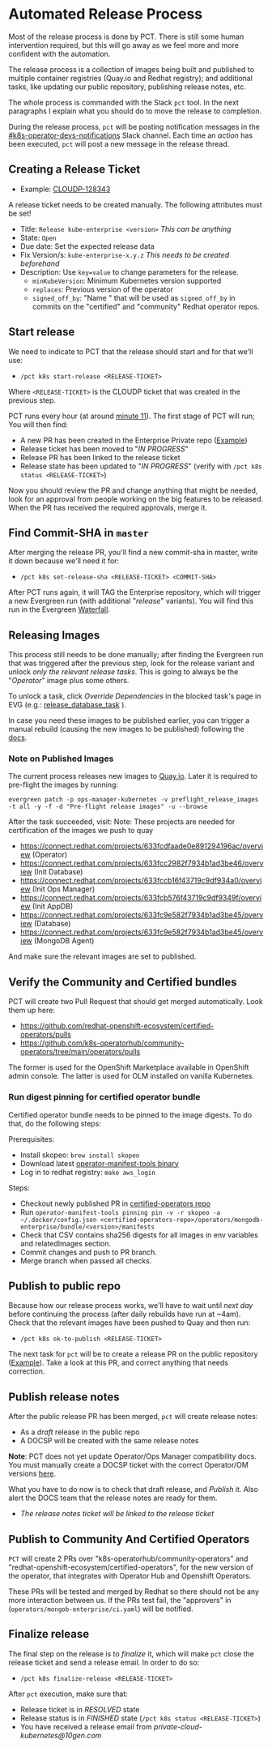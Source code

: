 # Automated Release Process

Most of the release process is done by PCT. There is still some human
intervention required, but this will go away as we feel more and more confident
with the automation.

The release process is a collection of images being built and published to
multiple container registries (Quay.io and Redhat registry); and additional
tasks, like updating our public repository, publishing release notes, etc.

The whole process is commanded with the Slack `pct` tool. In the next
paragraphs I explain what you should do to move the release to completion.

During the release process, `pct` will be posting notification messages in the
[#k8s-operator-devs-notifications](https://mongodb.slack.com/archives/C023BA9UKC7)
Slack channel. Each time an _action_ has been executed, `pct` will post a new
message in the release thread.

## Creating a Release Ticket

* Example: [CLOUDP-128343](https://jira.mongodb.org/browse/CLOUDP-128343)

A release ticket needs to be created manually. The following attributes must be set!

* Title: `Release kube-enterprise <version>` _This can be anything_
* State: `Open`
* Due date: Set the expected release data
* Fix Version/s: `kube-enterprise-x.y.z` _This needs to be created beforehand_
* Description: Use `key=value` to change parameters for the release.
  - `minKubeVersion`: Minimum Kubernetes version supported
  - `replaces`: Previous version of the operator
  - `signed_off_by`: "Name <email>" that will be used as `signed_off_by` in commits
    on the "certified" and "community" Redhat operator repos.

## Start release

We need to indicate to PCT that the release should start and for that we'll use:

* `/pct k8s start-release <RELEASE-TICKET>`

Where `<RELEASE-TICKET>` is the CLOUDP ticket that was created in the previous
step.

PCT runs every hour (at around [minute
11](https://github.com/10gen/pct/blob/master/src/environments/cronjobs-prod.yml#L4)).
The first stage of PCT will run; You will then find:

* A new PR has been created in the Enterprise Private repo ([Example](https://github.com/10gen/ops-manager-kubernetes/pull/1962))
* Release ticket has been moved to "_IN PROGRESS_"
* Release PR has been linked to the release ticket
* Release state has been updated to "_IN PROGRESS_" (verify with `/pct k8s status <RELEASE-TICKET>`)

Now you should review the PR and change anything that might be needed, look for
an approval from people working on the big features to be released. When the PR
has received the required approvals, merge it.

## Find Commit-SHA in `master`

After merging the release PR, you'll find a new commit-sha in master, write it
down because we'll need it for:

* `/pct k8s set-release-sha <RELEASE-TICKET> <COMMIT-SHA>`

After PCT runs again, it will TAG the Enterprise repository, which will trigger
a new Evergreen run (with additional "_release_" variants). You will find this
run in the Evergreen [Waterfall](https://evergreen.mongodb.com/waterfall/ops-manager-kubernetes).

## Releasing Images

This process still needs to be done manually; after finding the Evergreen run
that was triggered after the previous step, look for the release variant and
unlock *only the relevant release tasks*. This is going to always be the
"_Operator_" image plus some others.

To unlock a task, click *Override Dependencies* in the blocked task's page in EVG (e.g.: [release_database_task](https://evergreen.mongodb.com/task/ops_manager_kubernetes_release_release_database__1.16.4_22_08_01_10_12_02)
).

In case you need these images to be published earlier, you can trigger a manual
rebuild (causing the new images to be published) following the [docs](./running-manual-periodic-builds.md).

### Note on Published Images

The current process releases new images to [Quay.io](https://quay.io/organization/mongodb).
Later it is required to pre-flight the images by running:

```
evergreen patch -p ops-manager-kubernetes -v preflight_release_images -t all -y -f -d "Pre-flight release images" -u --browse
```

After the task succeeded, visit:
Note: These projects are needed for certification of the images we push to quay

* https://connect.redhat.com/projects/633fcdfaade0e891294196ac/overview (Operator)
* https://connect.redhat.com/projects/633fcc2982f7934b1ad3be46/overview (Init Database)
* https://connect.redhat.com/projects/633fccb16f43719c9df934a0/overview (Init Ops Manager)
* https://connect.redhat.com/projects/633fcb576f43719c9df9349f/overview (Init AppDB)
* https://connect.redhat.com/projects/633fc9e582f7934b1ad3be45/overview (Database)
* https://connect.redhat.com/projects/633fc9e582f7934b1ad3be45/overview (MongoDB Agent)

And make sure the relevant images are set to published.

## Verify the Community and Certified bundles

PCT will create two Pull Request that should get merged automatically. Look them up here:
* https://github.com/redhat-openshift-ecosystem/certified-operators/pulls
* https://github.com/k8s-operatorhub/community-operators/tree/main/operators/pulls

The former is used for the OpenShift Marketplace available in OpenShift admin console. The latter is used for OLM
installed on vanilla Kubernetes. 

### Run digest pinning for certified operator bundle
Certified operator bundle needs to be pinned to the image digests. To do that, do the following steps:

Prerequisites:
* Install skopeo: `brew install skopeo`
* Download latest [operator-manifest-tools binary](https://github.com/operator-framework/operator-manifest-tools/releases)
* Log in to redhat registry: `make aws_login`

Steps:
* Checkout newly published PR in [certified-operators repo](https://github.com/redhat-openshift-ecosystem/certified-operators/pulls?q=is%3Apr+is%3Aopen+mongodb-enterprise)
* Run `operator-manifest-tools pinning pin -v -r skopeo -a ~/.docker/config.json <certified-operators-repo>/operators/mongodb-enterprise/bundle/<version>/manifests`
* Check that CSV contains sha256 digests for all images in env variables and relatedImages section.
* Commit changes and push to PR branch.
* Merge branch when passed all checks.

## Publish to public repo

Because how our release process works, we'll have to wait until *next day*
before continuing the process (after daily rebuilds have run at ~4am). Check
that the relevant images have been pushed to Quay and then run:

* `/pct k8s ok-to-publish <RELEASE-TICKET>`

The next task for `pct` will be to create a release PR on the public repository
([Example](https://github.com/mongodb/mongodb-enterprise-kubernetes/pull/201)).
Take a look at this PR, and correct anything that needs correction.

## Publish release notes

After the public release PR has been merged, `pct` will create release notes:

- As a _draft_ release in the public repo
- A DOCSP will be created with the same release notes


**Note**: PCT does not yet update Operator/Ops Manager compatibility docs.
You must manually create a DOCSP ticket with the correct Operator/OM versions [here](https://docs.mongodb.com/kubernetes-operator/master/tutorial/plan-k8s-op-compatibility/#cloud-short-and-onprem-versions).

What you have to do now is to check that draft release, and _Publish_ it. Also
alert the DOCS team that the release notes are ready for them.

- _The release notes ticket will be linked to the release ticket_

## Publish to Community And Certified Operators

`PCT` will create 2 PRs over "k8s-operatorhub/community-operators" and
"redhat-openshift-ecosystem/certified-operators", for the new version of the
operator, that integrates with Operator Hub and Openshift Operators.

These PRs will be tested and merged by Redhat so there should not be any more
interaction between us. If the PRs test fail, the "approvers" in
(`operators/mongob-enterprise/ci.yaml`) will be notified.

## Finalize release

The final step on the release is to _finalize_ it, which will make `pct` close
the release ticket and send a release email. In order to do so:

* `/pct k8s finalize-release <RELEASE-TICKET>`

After `pct` execution, make sure that:

- Release ticket is in _RESOLVED_ state
- Release status is in _FINISHED_ state (`/pct k8s status <RELEASE-TICKET>`)
- You have received a release email from _private-cloud-kubernetes@10gen.com_

